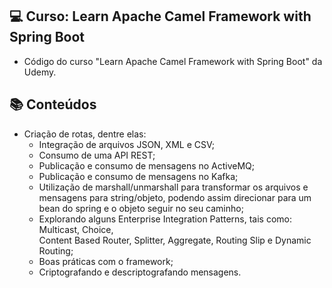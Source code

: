 ## 💻 Curso: Learn Apache Camel Framework with Spring Boot

- Código do curso "Learn Apache Camel Framework with Spring Boot" da Udemy.

## :books: Conteúdos
 - Criação de rotas, dentre elas: 
   - Integração de arquivos JSON, XML e CSV;
   - Consumo de uma API REST;
   - Publicação e consumo de mensagens no ActiveMQ;
   - Publicação e consumo de mensagens no Kafka;
   - Utilização de marshall/unmarshall para transformar os arquivos e mensagens para string/objeto, podendo assim direcionar para um bean do spring e o objeto seguir no seu caminho;   
   - Explorando alguns Enterprise Integration Patterns, tais como: Multicast, Choice, 	
Content Based Router, Splitter, Aggregate, Routing Slip e Dynamic Routing;
   - Boas práticas com o framework;
   - Criptografando e descriptografando mensagens.
